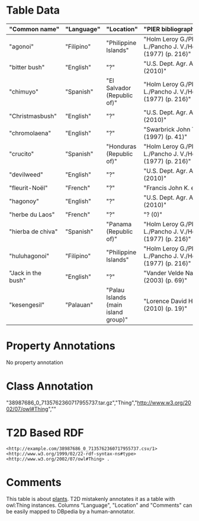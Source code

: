 # Table Data

| "Common&nbsp;name"  | "Language" | "Location"                          | "PIER&nbsp;bibliographic&nbsp;reference"                                               | "Comments" |
|---------------------|------------|-------------------------------------|----------------------------------------------------------------------------------------|------------|
| "agonoi"            | "Filipino" | "Philippine Islands"                | "Holm Leroy G./Plucknett D. L./Pancho J. V./Herberger J. P. (1977)&nbsp;(p.&nbsp;216)" | "&nbsp;"   |
| "bitter bush"       | "English"  | "?"                                 | "U.S. Dept. Agr. Agr. Res. Serv. (2010)"                                               | "&nbsp;"   |
| "chimuyo"           | "Spanish"  | "El Salvador (Republic of)"         | "Holm Leroy G./Plucknett D. L./Pancho J. V./Herberger J. P. (1977)&nbsp;(p.&nbsp;216)" | "&nbsp;"   |
| "Christmasbush"     | "English"  | "?"                                 | "U.S. Dept. Agr. Agr. Res. Serv. (2010)"                                               | "&nbsp;"   |
| "chromolaena"       | "English"  | "?"                                 | "Swarbrick John T. (1997)&nbsp;(p.&nbsp;41)"                                           | "&nbsp;"   |
| "crucito"           | "Spanish"  | "Honduras (Republic of)"            | "Holm Leroy G./Plucknett D. L./Pancho J. V./Herberger J. P. (1977)&nbsp;(p.&nbsp;216)" | "&nbsp;"   |
| "devilweed"         | "English"  | "?"                                 | "U.S. Dept. Agr. Agr. Res. Serv. (2010)"                                               | "&nbsp;"   |
| "fleurit-No&#235;l" | "French"   | "?"                                 | "Francis John K. ed. (2009)"                                                           | "&nbsp;"   |
| "hagonoy"           | "English"  | "?"                                 | "U.S. Dept. Agr. Agr. Res. Serv. (2010)"                                               | "&nbsp;"   |
| "herbe du Laos"     | "French"   | "?"                                 | "? (0)"                                                                                | "&nbsp;"   |
| "hierba de chiva"   | "Spanish"  | "Panama (Republic of)"              | "Holm Leroy G./Plucknett D. L./Pancho J. V./Herberger J. P. (1977)&nbsp;(p.&nbsp;216)" | "&nbsp;"   |
| "huluhagonoi"       | "Filipino" | "Philippine Islands"                | "Holm Leroy G./Plucknett D. L./Pancho J. V./Herberger J. P. (1977)&nbsp;(p.&nbsp;216)" | "&nbsp;"   |
| "Jack in the bush"  | "English"  | "?"                                 | "Vander Velde Nancy (2003)&nbsp;(p.&nbsp;69)"                                          | "&nbsp;"   |
| "kesengesil"        | "Palauan"  | "Palau Islands (main island group)" | "Lorence David H./Flynn Tim (2010)&nbsp;(p.&nbsp;19)"                                  | "&nbsp;"   |

# Property Annotations

No property annotation

# Class Annotation

"38987686_0_7135762360717955737.tar.gz","Thing","http://www.w3.org/2002/07/owl#Thing",""

# T2D Based RDF
```
<http://example.com/38987686_0_7135762360717955737.csv/1> <http://www.w3.org/1999/02/22-rdf-syntax-ns#type> <http://www.w3.org/2002/07/owl#Thing> .
```

# Comments
This table is about [plants](https://en.wikipedia.org/wiki/Adriana_quadripartita). T2D mistakenly annotates it as a table with owl:Thing instances.
Columns "Language", "Location" and "Comments" can be easily mapped to DBpedia by a human-annotator.
